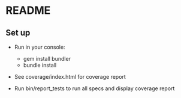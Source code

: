 # README

## Set up
- Run in your console:
  - gem install bundler
  - bundle install

- See coverage/index.html for coverage report
- Run bin/report_tests to run all specs and display coverage report

